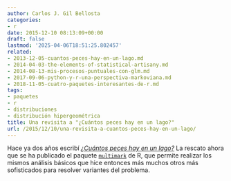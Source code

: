 ```yaml
---
author: Carlos J. Gil Bellosta
categories:
- r
date: 2015-12-10 08:13:09+00:00
draft: false
lastmod: '2025-04-06T18:51:25.802457'
related:
- 2013-12-05-cuantos-peces-hay-en-un-lago.md
- 2014-04-03-the-elements-of-statistical-artisany.md
- 2014-08-13-mis-procesos-puntuales-con-glm.md
- 2017-09-06-python-y-r-una-perspectiva-markoviana.md
- 2018-11-05-cuatro-paquetes-interesantes-de-r.md
tags:
- paquetes
- r
- distribuciones
- distribución hipergeométrica
title: Una revisita a "¿Cuántos peces hay en un lago?"
url: /2015/12/10/una-revisita-a-cuantos-peces-hay-en-un-lago/
---
```


Hace ya dos años escribí [_¿Cuántos peces hay en un lago?_](https://datanalytics.com/2013/12/05/cuantos-peces-hay-en-un-lago/) La rescato ahora que se ha publicado el paquete [`multimark`](https://cran.r-project.org/web/packages/multimark/index.html) de R, que permite realizar los mismos análisis básicos que hice entonces más muchos otros más sofisticados para resolver variantes del problema.